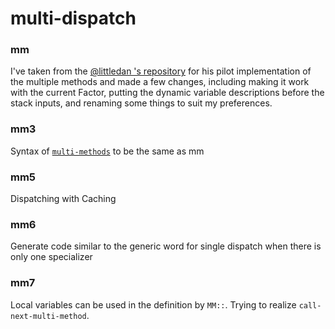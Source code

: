 # multi-dispatch

### mm
I've taken from the [@littledan 's repository](https://github.com/littledan/Factor/tree/multimethods/extra/multi-methods) for his pilot implementation of the multiple methods and made a few changes, including making it work with the current Factor, putting the dynamic variable descriptions before the stack inputs, and renaming some things to suit my preferences.

### mm3
Syntax of [`multi-methods`](https://github.com/factor/factor/tree/master/extra/multi-methods) to be the same as mm

### mm5
Dispatching with Caching

### mm6
Generate code similar to the generic word for single dispatch when there is only one specializer

### mm7
Local variables can be used in the definition by `MM::`. Trying to realize `call-next-multi-method`.
